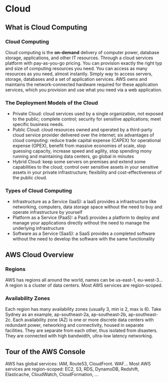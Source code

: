 # Cloud

## What is Cloud Computing

### Cloud Computing

Cloud computing is the **on-demand** delivery of computer power, database storage, applications, and other IT resources. Through a cloud services platform with pay-as-you-go pricing. You can provision exactly the right typ and size of computing resources you need. You can access as many resources as you need, almost instantly. Simply way to access servers, storage, databases and a set of application services. AWS owns and maintains the network-connected hardware required for these application services, which you provision and use what you need via a web application. 

### The Deployment Models of the Cloud

* Private Cloud: cloud services used by a single organization, not exposed to the public; complete control; security for sensitive applications; meet specific business needs.
* Public Cloud: cloud resources owned and operated by a third-party cloud service provider delivered over the internet; six advantages of cloud computing: reduce trade capital expense (CAPEX) for operational expense (OPEX), benefit from massive economies of scale, stop guessing capacity, increase speed and agility, stop spending mony running and maintaining data centers, go global in minutes
* Hybrid Cloud: keep some servers on premises and extend some capabilities to the cloud; control over sensitive assets in your sensitive assets in your private infrastructure; flexibility and cost-effectiveness of the public cloud.

### Types of Cloud Computing

* Infrastructure as a Service (IaaS): a IaaS provides a infrastructure like networking, computers, data storage space without the need to buy and operate infrastructure by yourself
* Platform as a Service (PaaS): a PaaS provides a platform to deploy and manage your applications directly without the need to manage the underlying infrastructure
* Software as a Service (SaaS): a SaaS provides a completed software without the need to develop the software with the same functionality

## AWS Cloud Overview

### Regions

AWS has regions all around the world, names can be us-east-1, eu-west-3... A region is a cluster of data centers. Most AWS services are region-scoped.

### Availability Zones

Each region has many availability zones (usually 3, min is 2, max is 6). Take Sydney as an example, ap-southeast-2a, ap-southeast-2b, ap-southeast-2c. Each availability zone (AZ) is one or more discrete data centers with redundant power, networking and connectivity, housed in separate facilities. They are separate from each other, thus isolated from disasters. They are connected with high bandwidth, ultra-low latency networking.

## Tour of the AWS Console

AWS has global services: IAM, Route53, CloudFront. WAF... Most AWS services are region-scoped: EC2, S3, RDS, DynamoDB, Redshift, Elasticache, CloudWatch, CloudFormation, ...
